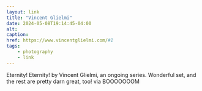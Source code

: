 ```yaml
---
layout: link
title: "Vincent Glielmi"
date: 2024-05-08T19:14:45-04:00
alt:
caption:
href: https://www.vincentglielmi.com/#1
tags:
    - photography
    - link
---
```


Eternity! Eternity! by Vincent Glielmi, an ongoing series. Wonderful set, and the rest are pretty darn great, too! via BOOOOOOOM
